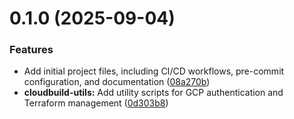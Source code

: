 # 0.1.0 (2025-09-04)


### Features

* Add initial project files, including CI/CD workflows, pre-commit configuration, and documentation ([08a270b](https://github.com/ONSdigital/ons-dsc-cloudbuild-utils/commit/08a270bedc0cd488a60a3d8a831cdeb5cc04882d))
* **cloudbuild-utils:** Add utility scripts for GCP authentication and Terraform management ([0d303b8](https://github.com/ONSdigital/ons-dsc-cloudbuild-utils/commit/0d303b86400afa5d2617b6d050bdc28291986197))



